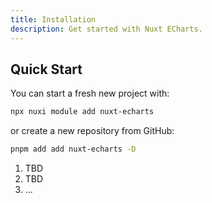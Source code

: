 ```yaml
---
title: Installation
description: Get started with Nuxt ECharts.
---
```


<!-- ::callout
---
icon: i-heroicons-light-bulb
target: _blank
to: /
---
Use this module to integrate Nuxt with ECharts in seconds.
:: -->

## Quick Start

You can start a fresh new project with:

```bash [Terminal]
npx nuxi module add nuxt-echarts
```

or create a new repository from GitHub:

```bash [Terminal]
pnpm add add nuxt-echarts -D
```

1. TBD
2. TBD
3. ...

